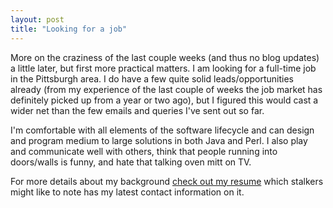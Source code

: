 ```yaml
---
layout: post
title: "Looking for a job"
---
```




More on the craziness of the last couple weeks (and thus no blog updates) a little later, but first more practical matters. I am looking for a full-time job in the Pittsburgh area. I do have a few quite solid leads/opportunities already (from my experience of the last couple of weeks the job market has definitely picked up from a year or two ago), but I figured this would cast a wider net than the few emails and queries I've sent out so far.

<p>I'm comfortable with all elements of the software lifecycle and can design and program medium to large solutions in both Java and Perl.  I also play and communicate well with others, think that people running into doors/walls is funny, and hate that talking oven mitt on TV.

<p>For more details about my background <a href="http://www.cwinters.com/pdf/chris_winters_resume.pdf">check out my resume</a> which stalkers might like to note has my latest contact information on it.</p>


